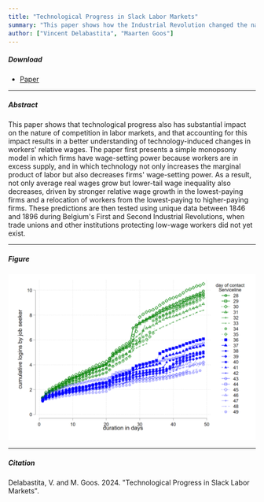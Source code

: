 ```yaml
---
title: "Technological Progress in Slack Labor Markets"
summary: "This paper shows how the Industrial Revolution changed the nature of competition in labor markets."
author: ["Vincent Delabastita", "Maarten Goos"]
---
```


##### Download

+ [Paper](/22.pdf)

---

##### Abstract

This paper shows that technological progress also has substantial impact on the nature of competition in labor markets, and that accounting for this impact results in a better understanding of technology-induced changes in workers' relative wages. The paper first presents a simple monopsony model in which firms have wage-setting power because workers are in excess supply, and in which technology not only increases the marginal product of labor but also decreases firms' wage-setting power. As a result, not only average real wages grow but lower-tail wage inequality also decreases, driven by stronger relative wage growth in the lowest-paying firms and a relocation of workers from the lowest-paying to higher-paying firms. These predictions are then tested using unique data between 1846 and 1896 during Belgium's First and Second Industrial Revolutions, when trade unions and other institutions protecting low-wage workers did not yet exist. 

---

##### Figure  

![image](/22-figure.png#center)

---

##### Citation

Delabastita, V. and M. Goos. 2024. "Technological Progress in Slack Labor Markets".






